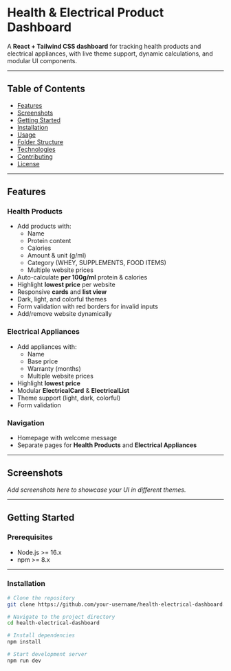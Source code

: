 # Health & Electrical Product Dashboard

A **React + Tailwind CSS dashboard** for tracking health products and electrical appliances, with live theme support, dynamic calculations, and modular UI components.

---

## Table of Contents

- [Features](#features)  
- [Screenshots](#screenshots)  
- [Getting Started](#getting-started)  
- [Installation](#installation)  
- [Usage](#usage)  
- [Folder Structure](#folder-structure)  
- [Technologies](#technologies)  
- [Contributing](#contributing)  
- [License](#license)  

---

## Features

### Health Products
- Add products with:
  - Name
  - Protein content
  - Calories
  - Amount & unit (g/ml)
  - Category (WHEY, SUPPLEMENTS, FOOD ITEMS)
  - Multiple website prices
- Auto-calculate **per 100g/ml** protein & calories
- Highlight **lowest price** per website
- Responsive **cards** and **list view**
- Dark, light, and colorful themes
- Form validation with red borders for invalid inputs
- Add/remove website dynamically

### Electrical Appliances
- Add appliances with:
  - Name
  - Base price
  - Warranty (months)
  - Multiple website prices
- Highlight **lowest price**
- Modular **ElectricalCard** & **ElectricalList**
- Theme support (light, dark, colorful)
- Form validation

### Navigation
- Homepage with welcome message  
- Separate pages for **Health Products** and **Electrical Appliances**  

---

## Screenshots

*Add screenshots here to showcase your UI in different themes.*

---

## Getting Started

### Prerequisites
- Node.js >= 16.x  
- npm >= 8.x  

---

### Installation

```bash
# Clone the repository
git clone https://github.com/your-username/health-electrical-dashboard.git

# Navigate to the project directory
cd health-electrical-dashboard

# Install dependencies
npm install

# Start development server
npm run dev

